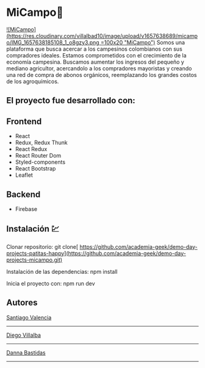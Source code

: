 # MiCampo:sunflower:

[![MiCampo](https://res.cloudinary.com/villalbad10/image/upload/v1657638689/micampo/IMG_1657638185108_1_o8gzy3.png =100x20 "MiCampo")](https://res.cloudinary.com/villalbad10/image/upload/v1657638689/micampo/IMG_1657638185108_1_o8gzy3.png "MiCampo")
Somos una plataforma que busca acercar a los campesinos colombianos con sus compradores ideales. 
Estamos comprometidos con el crecimiento de la economía campesina.
Buscamos aumentar los ingresos del pequeño y mediano agricultor, acercandolo a los compradores mayoristas y creando una red de compra de abonos orgánicos, reemplazando los grandes costos de los agroquímicos. 

## El proyecto fue desarrollado con:

## Frontend
-  React
-  Redux, Redux  Thunk
-  React Redux
-  React Router Dom
-  Styled-components
-  React Bootstrap
-  Leaflet


## Backend
- Firebase

## Instalación :chart:
Clonar repositorio:
git clone[ https://github.com/academia-geek/demo-day-projects-patitas-happy](https://github.com/academia-geek/demo-day-projects-micampo.git)

Instalación de las dependencias:
npm install

Inicia el proyecto con:
npm run dev



## Autores
[Santiago Valencia]
***
[Diego Villalba]
***
[Danna Bastidas]
***


[Danna Bastidas]:https://github.com/dannabas2001
[Santiago Valencia]:https://github.com/Gartner24
[Diego Villalba]:https://github.com/Villalbad10
